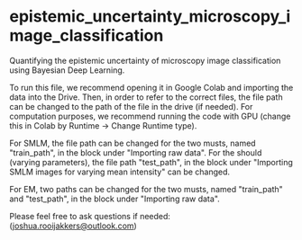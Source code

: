 # epistemic_uncertainty_microscopy_image_classification
Quantifying the epistemic uncertainty of microscopy image classification using Bayesian Deep Learning.

To run this file, we recommend opening it in Google Colab and importing the data into the Drive. Then, in order to refer to the correct files, the file path can be changed to the path of the file in the drive (if needed). For computation purposes, we recommend running the code with GPU (change this in Colab by Runtime -> Change Runtime type).

For SMLM, the file path can be changed for the two musts, named "train_path", in the block under "Importing raw data". For the should (varying parameters), the file path "test_path", in the block under "Importing SMLM images for varying mean intensity" can be changed.

For EM, two paths can be changed for the two musts, named "train_path" and "test_path", in the block under "Importing raw data".

Please feel free to ask questions if needed:
(joshua.rooijakkers@outlook.com)
